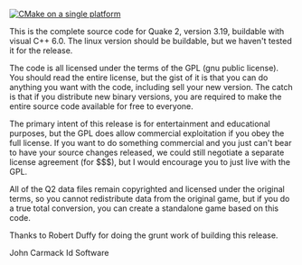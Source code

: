 [![CMake on a single platform](https://github.com/bartekordek/Quake-2/actions/workflows/cmake-windows.yml/badge.svg?branch=cmake_with_refactor)](https://github.com/bartekordek/Quake-2/actions/workflows/cmake-windows.yml)

This is the complete source code for Quake 2, version 3.19, buildable with
visual C++ 6.0.  The linux version should be buildable, but we haven't
tested it for the release.

The code is all licensed under the terms of the GPL (gnu public license).
You should read the entire license, but the gist of it is that you can do
anything you want with the code, including sell your new version.  The catch
is that if you distribute new binary versions, you are required to make the
entire source code available for free to everyone.

The primary intent of this release is for entertainment and educational
purposes, but the GPL does allow commercial exploitation if you obey the
full license.  If you want to do something commercial and you just can't bear
to have your source changes released, we could still negotiate a separate
license agreement (for $$$), but I would encourage you to just live with the
GPL.

All of the Q2 data files remain copyrighted and licensed under the
original terms, so you cannot redistribute data from the original game, but if
you do a true total conversion, you can create a standalone game based on
this code.

Thanks to Robert Duffy for doing the grunt work of building this release.

John Carmack
Id Software

